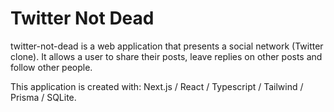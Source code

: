 # Twitter Not Dead

twitter-not-dead is a web application that presents a social network (Twitter clone). It allows a user to share their posts, leave replies on other posts and follow other people.

This application is created with: Next.js / React / Typescript / Tailwind / Prisma / SQLite.
